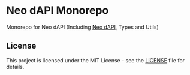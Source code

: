 # Neo dAPI Monorepo

Monorepo for Neo dAPI (Including [Neo dAPI](./packages/neo-dapi), Types and Utils)

## License

This project is licensed under the MIT License - see the [LICENSE](./LICENSE) file for details.
